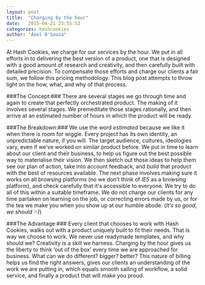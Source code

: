 ```yaml
---
layout: post
title:  "Charging by the hour"
date:   2015-04-21 23:55:53
categories: hashcookies
author: "Axel D'Souza"
---
```


At Hash Cookies, we charge for our services by the hour. We put in all efforts in to delivering the best version of a product, one that is designed with a good amount of research and creativity, and then carefully built with detailed precision. To compensate those efforts and charge our clients a fair sum, we follow this pricing methodology. This blog post attempts to throw light on the how, what, and why of that process.

###The Concept:###
There are several stages we go through time and again to create that perfectly orchestrated product. The making of it involves several stages. We premeditate those stages rationally, and then arrive at an estimated number of hours in which the product will be ready. 

###The Breakdown:###
We use the word *estimated* because we like it when there is room for wiggle. Every project has its own identity, an unpredictable nature, if you will. The target audience, cultures, ideologies vary, even if we’ve worked on similar product before. We put in time to learn about our client and their business, to help us figure out the best possible way to materialise their vision. We then sketch out those ideas to help them see our plan of action, take into account feedback, and build that product with the best of resources available. The next phase involves making sure it works on all browsing platforms (no we don’t think  of *IE5* as a browsing platform), and check carefully that it's accessible to everyone. We try to do all of this within a suitable timeframe. We do not charge our clients for any time partaken on learning on the job, or correcting errors made by us, or for the tea we make you when you show up at our humble abode. (*It’s so good, we should :-)*)

###The Advantage:###
Every client that chooses to work with Hash Cookies, walks out with a product uniquely built to fit their needs. That is way we choose to work. We never use readymade templates, and why should we? Creativity is a skill we harness. Charging by the hour gives us the liberty to think ‘out of the box’ every time we are approached for business. What can we do different? bigger? better? This nature of billing helps us find the right answers, gives our clients an understanding of the work we are putting in, which equals smooth sailing of workflow, a solid service, and finally a product that will make you proud.